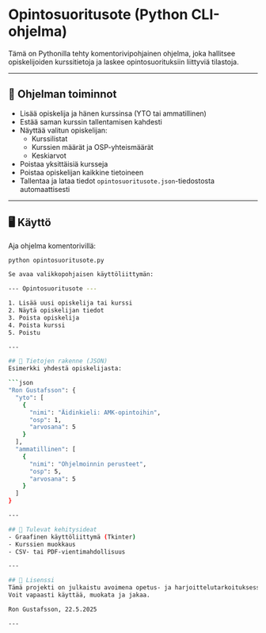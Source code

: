 # Opintosuoritusote (Python CLI-ohjelma)

Tämä on Pythonilla tehty komentorivipohjainen ohjelma, joka hallitsee opiskelijoiden kurssitietoja ja laskee opintosuorituksiin liittyviä tilastoja.

---

## 🔧 Ohjelman toiminnot

- Lisää opiskelija ja hänen kurssinsa (YTO tai ammatillinen)
- Estää saman kurssin tallentamisen kahdesti
- Näyttää valitun opiskelijan:
  - Kurssilistat
  - Kurssien määrät ja OSP-yhteismäärät
  - Keskiarvot
- Poistaa yksittäisiä kursseja
- Poistaa opiskelijan kaikkine tietoineen
- Tallentaa ja lataa tiedot `opintosuoritusote.json`-tiedostosta automaattisesti

---

## 🖥️ Käyttö

Aja ohjelma komentorivillä:

```bash
python opintosuoritusote.py

Se avaa valikkopohjaisen käyttöliittymän:

--- Opintosuoritusote ---

1. Lisää uusi opiskelija tai kurssi
2. Näytä opiskelijan tiedot
3. Poista opiskelija
4. Poista kurssi
5. Poistu

---

## 💾 Tietojen rakenne (JSON)
Esimerkki yhdestä opiskelijasta:

```json
"Ron Gustafsson": {
  "yto": [
    {
      "nimi": "Äidinkieli: AMK-opintoihin",
      "osp": 1,
      "arvosana": 5
    }
  ],
  "ammatillinen": [
    {
      "nimi": "Ohjelmoinnin perusteet",
      "osp": 5,
      "arvosana": 5
    }
  ]
}

---

## 🚀 Tulevat kehitysideat
- Graafinen käyttöliittymä (Tkinter)
- Kurssien muokkaus
- CSV- tai PDF-vientimahdollisuus

---

## 📄 Lisenssi
Tämä projekti on julkaistu avoimena opetus- ja harjoittelutarkoituksessa.
Voit vapaasti käyttää, muokata ja jakaa.

Ron Gustafsson, 22.5.2025

---
